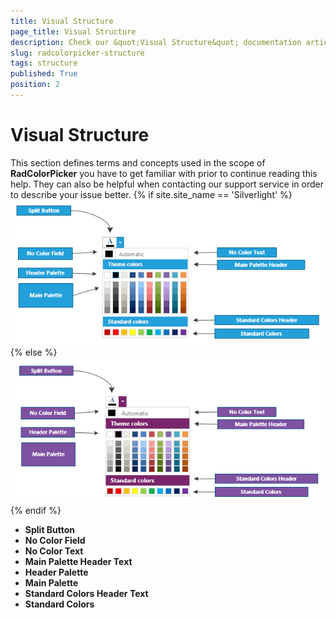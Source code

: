 ```yaml
---
title: Visual Structure
page_title: Visual Structure
description: Check our &quot;Visual Structure&quot; documentation article for the RadColorPicker {{ site.framework_name }} control.
slug: radcolorpicker-structure
tags: structure
published: True
position: 2
---
```


# Visual Structure

This section defines terms and concepts used in the scope of __RadColorPicker__ you have to get familiar with prior to continue reading this help. They can also be helpful when contacting our support service in order to describe your issue better.
{% if site.site_name == 'Silverlight' %}![Color Picker StructureSL](images/ColorPickerStructureSL.png){% else %}![Color Picker StructureWPF](images/ColorPickerStructureWPF.png){% endif %}

* __Split Button__
* __No Color Field__
* __No Color Text__
* __Main Palette Header Text__
* __Header Palette__
* __Main Palette__
* __Standard Colors Header Text__
* __Standard Colors__